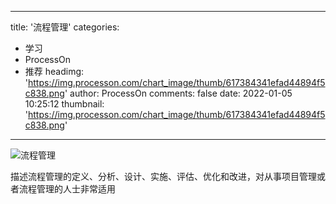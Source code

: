 
---
title: '流程管理'
categories: 
 - 学习
 - ProcessOn
 - 推荐
headimg: 'https://img.processon.com/chart_image/thumb/617384341efad44894f5c838.png'
author: ProcessOn
comments: false
date: 2022-01-05 10:25:12
thumbnail: 'https://img.processon.com/chart_image/thumb/617384341efad44894f5c838.png'
---

<div>   
<img class="thumb" alt="流程管理" src="https://img.processon.com/chart_image/thumb/617384341efad44894f5c838.png" referrerpolicy="no-referrer">
<p>描述流程管理的定义、分析、设计、实施、评估、优化和改进，对从事项目管理或者流程管理的人士非常适用</p>  
</div>
            